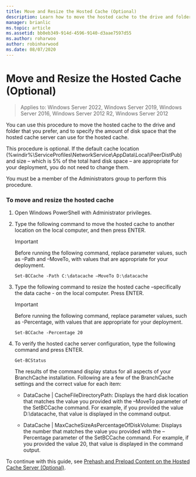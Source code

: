 ```yaml
---
title: Move and Resize the Hosted Cache (Optional)
description: Learn how to move the hosted cache to the drive and folder that you prefer, and to specify the amount of disk space that the hosted cache server can use for the hosted cache.
manager: brianlic
ms.topic: article
ms.assetid: bb0eb349-914d-4596-9140-d3aae7597d55
ms.author: roharwoo
author: robinharwood
ms.date: 08/07/2020
---
```


# Move and Resize the Hosted Cache \(Optional\)

>Applies to: Windows Server 2022, Windows Server 2019, Windows Server 2016, Windows Server 2012 R2, Windows Server 2012

You can use this procedure to move the hosted cache to the drive and folder that you prefer, and to specify the amount of disk space that the hosted cache server can use for the hosted cache.

This procedure is optional. If the default cache location \(%windir%\\ServiceProfiles\\NetworkService\\AppData\\Local\\PeerDistPub\) and size – which is 5% of the total hard disk space – are appropriate for your deployment, you do not need to change them.

You must be a member of the Administrators group to perform this procedure.

### To move and resize the hosted cache

1. Open Windows PowerShell with Administrator privileges.

2. Type the following command to move the hosted cache to another location on the local computer, and then press ENTER.

    > [!IMPORTANT]
    > Before running the following command, replace parameter values, such as –Path and –MoveTo, with values that are appropriate for your deployment.

    ```
    Set-BCCache -Path C:\datacache –MoveTo D:\datacache
    ```

3.  Type the following command to resize the hosted cache –specifically the data cache \- on the local computer. Press ENTER.

    > [!IMPORTANT]
    > Before running the following command, replace parameter values, such as \-Percentage, with values that are appropriate for your deployment.

    ```
    Set-BCCache -Percentage 20
    ```

4.  To verify the hosted cache server configuration, type the following command and press ENTER.

    ```
    Get-BCStatus
    ```

    The results of the command display status for all aspects of your BranchCache installation. Following are a few of the BranchCache settings and the correct value for each item:

    -   DataCache | CacheFileDirectoryPath: Displays the hard disk location that matches the value you provided with the –MoveTo parameter of the SetBCCache command. For example, if you provided the value D:\\datacache, that value is displayed in the command output.

    -   DataCache | MaxCacheSizeAsPercentageOfDiskVolume: Displays the number that matches the value you provided with the –Percentage parameter of the SetBCCache command. For example, if you provided the value 20, that value is displayed in the command output.

To continue with this guide, see [Prehash and Preload Content on the Hosted Cache Server &#40;Optional&#41;](7-Bc-Prehash-Preload.md).
